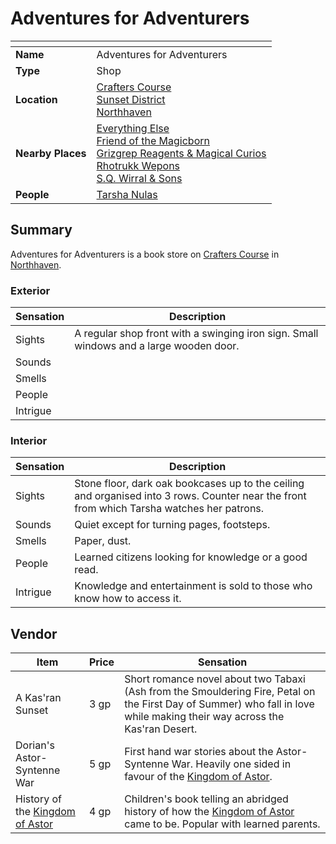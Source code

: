 # Adventures for Adventurers

| []() | |
| --- | --- |
| **Name** | Adventures for Adventurers |
| **Type** | Shop |
| **Location** | [Crafters Course](../../streets/crafters-course.md)<br />[Sunset District](../../districts/sunset-district.md)<br />[Northhaven](../../cities/northhaven.md) |
| **Nearby Places** | [Everything Else](everything-else.md)<br />[Friend of the Magicborn](friend-of-the-magicborn.md)<br />[Grizgrep Reagents & Magical Curios](grizgrep-reagents-and-magical-curios.md)<br />[Rhotrukk Wepons](rhotrukk-wepons.md)<br />[S.Q. Wirral & Sons](sq-wirral-and-son.md) |
| **People** | [Tarsha Nulas](../../../characters/tarsha-nulas.md) |

## Summary

Adventures for Adventurers is a book store on [Crafters Course](../../streets/crafters-course.md) in [Northhaven](../../cities/northhaven.md).

### Exterior

| Sensation | Description |
| ---- | --- |
| Sights | A regular shop front with a swinging iron sign. Small windows and a large wooden door. |
| Sounds | |
| Smells | |
| People | |
| Intrigue | |

### Interior

| Sensation | Description |
| ---- | --- |
| Sights | Stone floor, dark oak bookcases up to the ceiling and organised into 3 rows. Counter near the front from which Tarsha watches her patrons. |
| Sounds | Quiet except for turning pages, footsteps. |
| Smells | Paper, dust. |
| People | Learned citizens looking for knowledge or a good read. |
| Intrigue | Knowledge and entertainment is sold to those who know how to access it. |

## Vendor

| Item | Price | Sensation |
| --- | --- | --- |
| A Kas'ran Sunset | 3 gp | Short romance novel about two Tabaxi (Ash from the Smouldering Fire, Petal on the First Day of Summer) who fall in love while making their way across the Kas'ran Desert. |
| Dorian's Astor-Syntenne War | 5 gp | First hand war stories about the Astor-Syntenne War. Heavily one sided in favour of the [Kingdom of Astor](../../../civilisations/kingdom-of-astor/kingdom-of-astor.md). |
| History of the [Kingdom of Astor](../../../civilisations/kingdom-of-astor/kingdom-of-astor.md) | 4 gp | Children's book telling an abridged history of how the [Kingdom of Astor](../../../civilisations/kingdom-of-astor/kingdom-of-astor.md) came to be. Popular with learned parents. |
